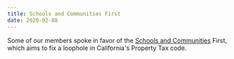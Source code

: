 ```yaml
---
title: Schools and Communities First
date: 2020-02-08
---
```


Some of our members spoke in favor of the [Schools and Communities] First, which
aims to fix a loophole in California's Property Tax code.

[Schools and Communities]:https://www.schoolsandcommunitiesfirst.org/